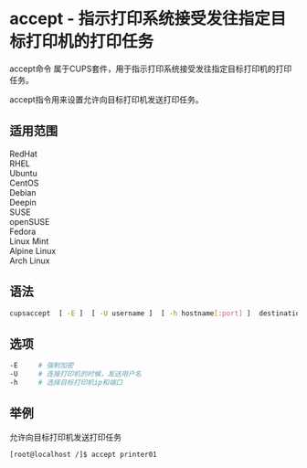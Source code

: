 # accept - 指示打印系统接受发往指定目标打印机的打印任务
accept命令 属于CUPS套件，用于指示打印系统接受发往指定目标打印机的打印任务。

accept指令用来设置允许向目标打印机发送打印任务。

## 适用范围

<!-- <div class="svg linux">Linux</div> -->
<div class="svg redhat">RedHat</div>
<div class="svg rhel">RHEL</div>
<div class="svg ubuntu">Ubuntu</div>
<div class="svg centos">CentOS</div>
<div class="svg debian">Debian</div>
<div class="svg deepin">Deepin</div>
<div class="svg suse">SUSE</div>
<div class="svg opensuse">openSUSE</div>
<div class="svg fedora">Fedora</div>
<div class="svg linuxmint">Linux Mint</div>
<!-- <div class="svg mxlinux">MX Linux</div> -->
<div class="svg alpinelinux">Alpine Linux</div>
<div class="svg archlinux">Arch Linux</div>

## 语法

``` bash
cupsaccept  [ -E ]  [ -U username ]  [ -h hostname[:port] ]  destination(s)
```

## 选项

``` bash
-E     # 强制加密
-U     # 连接打印机的时候，发送用户名
-h     # 选择目标打印机ip和端口
```
## 举例
允许向目标打印机发送打印任务
``` bash
[root@localhost /]$ accept printer01
```

